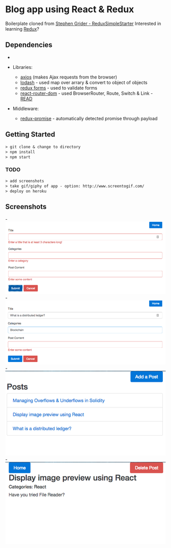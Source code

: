 # Blog app using React & Redux

Boilerplate cloned from [Stephen Grider - ReduxSimpleStarter](https://github.com/StephenGrider/ReduxSimpleStarter.git)
Interested in learning [Redux](https://www.udemy.com/react-redux/)?

## Dependencies
- 

- Libraries:
  - [axios](https://github.com/axios/axios) (makes Ajax requests from the browser)
  - [lodash](https://lodash.com/) - used map over arrary & convert to object of objects
  - [redux forms](https://redux-form.com/7.3.0/) - used to validate forms
  - [react-router-dom](https://www.npmjs.com/package/react-router-dom) - used BrowserRouter, Route, Switch & Link - [READ](https://reacttraining.com/react-router/core/api/Switch)

- Middleware: 
  - [redux-promise](https://www.npmjs.com/package/redux-promise) - automatically detected promise through payload

## Getting Started

```
> git clone & change to directory
> npm install
> npm start
```

### TODO

```
> add screenshots
> take gif/giphy of app - option: http://www.screentogif.com/
> deploy on heroku
```
## Screenshots

  -![1 - Add Post with Errors](https://github.com/MeaganBlais/blogReactRedux/blob/master/images/1-AddPost-errors.png)
  -![2 - Add Post](https://github.com/MeaganBlais/blogReactRedux/blob/master/images/2-AddPost.png)
  -![3 - Home](https://github.com/MeaganBlais/blogReactRedux/blob/master/images/3-home.png)
  -![4 - View Post](https://github.com/MeaganBlais/blogReactRedux/blob/master/images/4-ViewPost.png)